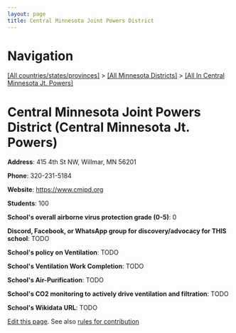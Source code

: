```yaml
---
layout: page
title: Central Minnesota Joint Powers District
---
```

# Navigation

[[All countries/states/provinces]](../../..) > [[All Minnesota Districts]](../..) > [[All In Central Minnesota Jt. Powers]](..)

# Central Minnesota Joint Powers District (Central Minnesota Jt. Powers)

**Address**: 415 4th St NW, Willmar, MN 56201

**Phone**: 320-231-5184

**Website**: <https://www.cmjpd.org>

**Students**: 100

**School's overall airborne virus protection grade (0-5)**: 0

**Discord, Facebook, or WhatsApp group for discovery/advocacy for THIS school**: TODO

**School's policy on Ventilation**: TODO

**School's Ventilation Work Completion**: TODO

**School's Air-Purification**: TODO

**School's CO2 monitoring to actively drive ventilation and filtration**: TODO

**School's Wikidata URL**: TODO


[Edit this page](https://github.com/ventilate-schools/MN/edit/main/./Central_Minnesota_Jt._Powers/Central_Minnesota_Joint_Powers_District.md). See also [rules for contribution](../../../contribution-rules/)